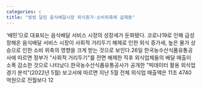 ```yaml
---
categories: c
title: "씽씽 달린 음식배달시장 외식증가·소비위축에 급제동"
---
```

 ‘배민’으로 대표되는 음식배달 서비스 시장의 성장세가 둔화됐다. 코로나19로 인해 급성장해온 음식배달 서비스 시장이 사회적 거리두기 해제로 인한 외식 증가세, 높은 물가 상승으로 인한 소비 위축의 영향을 크게 받는 것으로 보인다.26일 한국농수산식품유통공사에 따르면 정부가 "사회적 거리두기"를 전면 해제한 직후 외식업체들의 배달 매출이 소폭 감소한 것으로 나타났다.한국농수산식품유통공사가 공개한 "빅데이터 활용 외식업 경기 분석"(2022년 5월) 보고서에 따르면 지난 5월 전체 외식업 매출액은 11조 4740억원으로 전월보다 12
